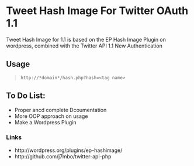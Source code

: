 Tweet Hash Image For Twitter OAuth 1.1
========================

Tweet Hash Image for 1.1 is based on the EP Hash Image Plugin on wordpress, combined with the Twitter API 1.1 New Authentication


<h2>Usage</h2>
<blockquote>
<code>http://*domain*/hash.php?hash=&lt;tag name&gt; </code>
</blockquote>


<h2>To Do List:</h2>

<ul>
	<li>Proper ancd complete Dcoumentation</li>
	<li>More OOP approach on usage</li>
	<li>Make a Wordpress Plugin</li>
</ul>

<h3>Links</h3>
<ul>
	<li>http://wordpress.org/plugins/ep-hashimage/</li>
	<li>http://github.com/j7mbo/twitter-api-php</li>
</ul>